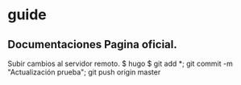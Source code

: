# guide
## Documentaciones Pagina oficial.

Subir cambios al servidor remoto.
  $ hugo
  $ git add *; git commit -m "Actualización prueba"; git push origin master
